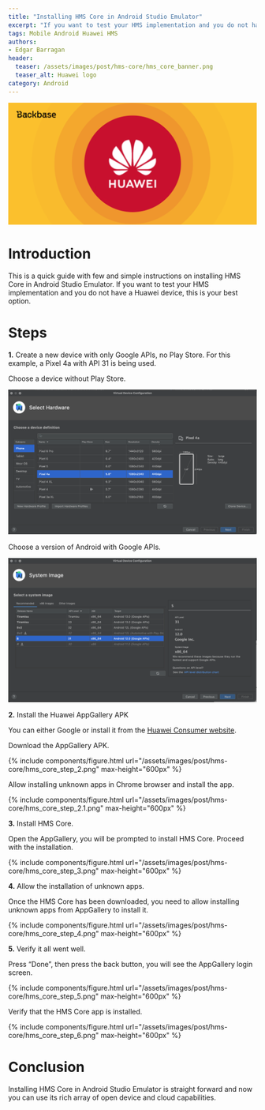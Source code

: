 ```yaml
---
title: "Installing HMS Core in Android Studio Emulator"
excerpt: "If you want to test your HMS implementation and you do not have a Huawei device, it is easy to mock it and test these services in the Android Studio emulator."
tags: Mobile Android Huawei HMS
authors:
- Edgar Barragan
header:
  teaser: /assets/images/post/hms-core/hms_core_banner.png
  teaser_alt: Huawei logo
category: Android
---
```


![](/assets/images/post/hms-core/hms_core_banner.png)

# Introduction

This is a quick guide with few and simple instructions on installing HMS Core in Android Studio Emulator. If you want to test your HMS implementation and you do not have a Huawei device, this is your best option.

# Steps

**1.** Create a new device with only Google APIs, no Play Store. For this example, a Pixel 4a with API 31 is being used.

Choose a device without Play Store.

![](/assets/images/post/hms-core/hms_core_step_1.png)

Choose a version of Android with Google APIs.

![](/assets/images/post/hms-core/hms_core_step_1.1.png)

**2.** Install the Huawei AppGallery APK

You can either Google or install it from the [Huawei Consumer website](http://consumer.huawei.com/en/mobileservices/appgallery/).

Download the AppGallery APK.

{% include components/figure.html url="/assets/images/post/hms-core/hms_core_step_2.png" max-height="600px" %}

Allow installing unknown apps in Chrome browser and install the app.

{% include components/figure.html url="/assets/images/post/hms-core/hms_core_step_2.1.png" max-height="600px" %}

**3.** Install HMS Core.

Open the AppGallery, you will be prompted to install HMS Core. Proceed with the installation.

{% include components/figure.html url="/assets/images/post/hms-core/hms_core_step_3.png" max-height="600px" %}

**4.** Allow the installation of unknown apps.

Once the HMS Core has been downloaded, you need to allow installing unknown apps from AppGallery to install it.

{% include components/figure.html url="/assets/images/post/hms-core/hms_core_step_4.png" max-height="600px" %}

**5.** Verify it all went well.

Press “Done”, then press the back button, you will see the AppGallery login screen.

{% include components/figure.html url="/assets/images/post/hms-core/hms_core_step_5.png" max-height="600px" %}

Verify that the HMS Core app is installed.

{% include components/figure.html url="/assets/images/post/hms-core/hms_core_step_6.png" max-height="600px" %}

# Conclusion

Installing HMS Core in Android Studio Emulator is straight forward and now you can use its rich array of open device and cloud capabilities. 
